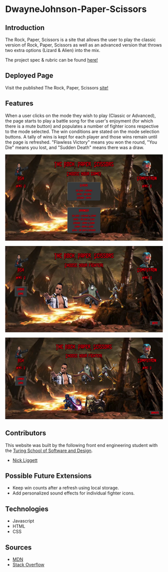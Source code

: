 # DwayneJohnson-Paper-Scissors

## Introduction
The Rock, Paper, Scissors is a site that allows the user to play the classic version of Rock, Paper, Scissors as well as an advanced version that throws two extra options (Lizard & Alien) into the mix.

The project spec & rubric can be found [here!](https://frontend.turing.edu/projects/module-1/rock-paper-scissors-solo-v2.html)

## Deployed Page
Visit the published The Rock, Paper, Scissors [site!]()

## Features
When a user clicks on the mode they wish to play (Classic or Advanced), the page starts to play a battle song for the user's enjoyment (for which there is a mute button) and populates a number of fighter icons respective to the mode selected. The win conditions are stated on the mode selection buttons. A tally of wins is kept for each player and those wins remain until the page is refreshed. "Flawless Victory" means you won the round, "You Die" means you lost, and "Sudden Death" means there was a draw.

 ![Home Page](./assets/Home-View.png)

 ![Classic Mode](./assets/Classic-Mode.png)

 ![Advanced Mode](./assets/Advanced-Mode.png)


## Contributors
This website was built by the following front end engineering student with the [Turing School of Software and Design](https://turing.edu/).

  - [Nick Liggett](https://github.com/NickLiggett)

## Possible Future Extensions
  - Keep win counts after a refresh using local storage.
  - Add personalized sound effects for individual fighter icons.

## Technologies
  - Javascript
  - HTML
  - CSS
  
## Sources
  - [MDN](http://developer.mozilla.org/en-US/)
  - [Stack Overflow](https://stackoverflow.com/)
